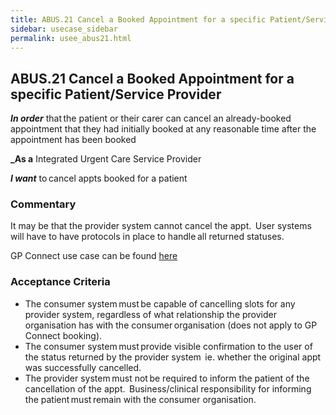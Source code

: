 ```yaml
---
title: ABUS.21 Cancel a Booked Appointment for a specific Patient/Service Provider
sidebar: usecase_sidebar
permalink: usee_abus21.html
---
```


## ABUS.21 Cancel a Booked Appointment for a specific Patient/Service Provider 
**_In order_** that the patient or their carer can cancel an already-booked appointment that they had initially booked at any reasonable time after the appointment has been booked 

**_As a** Integrated Urgent Care Service Provider

**_I want_** to cancel appts booked for a patient 

### Commentary 
It may be that the provider system cannot cancel the appt.  User systems will have to have protocols in place to handle all returned statuses. 

GP Connect use case can be found <a href="https://nhsconnect.github.io/gpconnect/appointments_use_case_cancel_an_appointment.html" target="_blank">here</a>

### Acceptance Criteria  
* The consumer system must be capable of cancelling slots for any provider system, regardless of what relationship the provider organisation has with the consumer organisation (does not apply to GP Connect booking).
* The consumer system must provide visible confirmation to the user of the status returned by the provider system  ie. whether the original appt was successfully cancelled.
* The provider system must not be required to inform the patient of the cancellation of the appt.  Business/clinical responsibility for informing the patient must remain with the consumer organisation.
